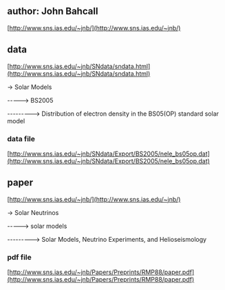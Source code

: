 ## author: John Bahcall

[http://www.sns.ias.edu/~jnb/](http://www.sns.ias.edu/~jnb/)

## data

[http://www.sns.ias.edu/~jnb/SNdata/sndata.html](http://www.sns.ias.edu/~jnb/SNdata/sndata.html)

-> Solar Models

-----> BS2005

---------> Distribution of electron density in the BS05(OP) standard solar model

### data file

[http://www.sns.ias.edu/~jnb/SNdata/Export/BS2005/nele_bs05op.dat](http://www.sns.ias.edu/~jnb/SNdata/Export/BS2005/nele_bs05op.dat)

## paper

[http://www.sns.ias.edu/~jnb/](http://www.sns.ias.edu/~jnb/)

-> Solar Neutrinos

-----> solar models

---------> Solar Models, Neutrino Experiments, and Helioseismology

### pdf file

[http://www.sns.ias.edu/~jnb/Papers/Preprints/RMP88/paper.pdf](http://www.sns.ias.edu/~jnb/Papers/Preprints/RMP88/paper.pdf)
